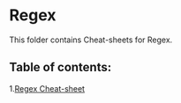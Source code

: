 # Regex

This folder contains Cheat-sheets for Regex.

## Table of contents:

1.[Regex Cheat-sheet](./regex_cheatsheet.pdf)

